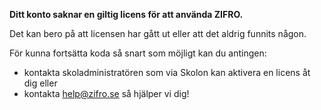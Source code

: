 <!-- Template: Generic Page -->
<!-- Link: /licens-saknas/ -->
<!-- Page name: Leveransvillkor -->
<!-- Page title: {empty} -->
<!-- Header color: 4 #ff964c -->
<!-- Page Text: -->

<p><strong>Ditt konto saknar en giltig licens för att använda ZIFRO.</strong></p>
<p>Det kan bero på att licensen har gått ut eller att det aldrig funnits någon.</p>

<p>För kunna fortsätta koda så snart som möjligt kan du antingen:</p>
<ul>
<li>kontakta skoladministratören som via Skolon kan aktivera en licens åt dig eller</li>
<li>kontakta <a href="mailto:help@zifro.se">help@zifro.se</a> så hjälper vi dig!</li>
</ul>
